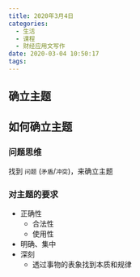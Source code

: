 ```yaml
---
title: 2020年3月4日
categories:
  - 生活
  - 课程
  - 财经应用文写作
date: 2020-03-04 10:50:17
tags:
---
```


## 确立主题

## 如何确立主题

### 问题思维

找到 `问题` (`矛盾`/`冲突`)，来确立主题 

### 对主题的要求

- 正确性
  - 合法性
  - 使用性
- 明确、集中
- 深刻
  - 透过事物的表象找到本质和规律